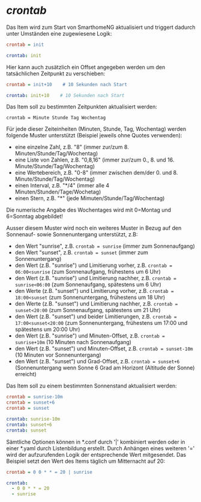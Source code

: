#  *crontab*
Das Item wird zum Start von SmarthomeNG aktualisiert und triggert dadurch unter Umständen eine zugewiesene Logik:

```ini
crontab = init
```

```yaml
crontab: init
```

Hier kann auch zusätzlich ein Offset angegeben werden um den tatsächlichen Zeitpunkt zu verschieben:

```ini
crontab = init+10    # 10 Sekunden nach Start
```

```yaml
crontab: init+10    # 10 Sekunden nach Start
```

Das Item soll zu bestimmten Zeitpunkten aktualisiert werden:

```
crontab = Minute Stunde Tag Wochentag
```

Für jede dieser Zeiteinheiten (Minuten, Stunde, Tag, Wochentag) werden folgende Muster unterstützt (Beispiel jeweils ohne Quotes verwenden):
* eine einzelne Zahl, z.B. "8" (immer zur/zum 8. Minuten/Stunde/Tag/Wochentag)
* eine Liste von Zahlen, z.B. "0,8,16" (immer zur/zum 0., 8. und 16. Minute/Stunde/Tag/Wochentag)
* eine Wertebereich, z.B. "0-8" (immer zwischen dem/der 0. und 8. Minute/Stunde/Tag/Wochentag)
* einen Interval, z.B. "*/4" (immer alle 4 Minuten/Stunden/Tage/Wochetag)
* einen Stern, z.B. "*" (jede Mimuten/Stunde/Tag/Wochentag)

Die numerische Angabe des Wochentages wird mit 0=Montag und 6=Sonntag abgebildet!

Ausser diesem Muster wird noch ein weiteres Muster in Bezug auf den Sonnenauf- sowie Sonnenuntergang unterstützt, z.B:
* den Wert "sunrise", z.B. `crontab = sunrise` (immer zum Sonnenaufgang)
* den Wert "sunset", z.B. `crontab = sunset` (immer zum Sonnenuntergang)
* den Wert (z.B. "sunrise") und Limitierung vorher, z.B. `crontab = 06:00<sunrise` (zum Sonnenaufgang, frühestens um 6 Uhr)
* den Wert (z.B. "sunrise") und Limitierung nachher, z.B. `crontab = sunrise<06:00` (zum Sonnenaufgang, spätestens um 6 Uhr)
* den Werte (z.B. "sunset") und Limitierung vorher, z.B. `crontab = 18:00<sunset` (zum Sonnenuntergang, frühestens um 18 Uhr)
* den Werte (z.B. "sunset") und Limitierung nachher, z.B. `crontab = sunset<20:00` (zum Sonnenaufgang, spätestens um 21 Uhr)
* den Wert (z.B. "sunset") und beider Limitierungen, z.B. `crontab = 17:00<sunset<20:00` (zum Sonnenuntergang, frühestens um 17:00 und spätestens um 20:00 Uhr)
* den Wert (z.B. "sunrise") und Minuten-Offset, z.B. `crontab = sunrise+10m` (10 Minuten nach Sonnenaufgang)
* den Wert (z.B. "sunset") und Minuten-Offset, z.B. `crontab = sunset-10m` (10 Minuten vor Sonnenuntergang)
* den Wert (z.B. "sunset") und Grad-Offset, z.B. `crontab = sunset+6` (Sonnenuntergang wenn Sonne 6 Grad am Horizont (Altitude der Sonne) erreicht)

Das Item soll zu einem bestimmten Sonnenstand aktualisiert werden:

```ini
crontab = sunrise-10m
crontab = sunset+6
crontab = sunset
```

```yaml
crontab: sunrise-10m
crontab: sunset+6
crontab: sunset
```

Sämtliche Optionen können in *.conf durch '|' kombiniert werden oder in einer *.yaml durch Listenbildung erstellt. Durch Anhängen eines weiteren '=' wird der aufzurufenden Logik der entsprechende Wert mitgesendet. Das Beispiel setzt den Wert des Items täglich um Mitternacht auf 20:

```ini
crontab = 0 0 * * = 20 | sunrise
```

```yaml
crontab:
  - 0 0 * * = 20
  - sunrise
```
